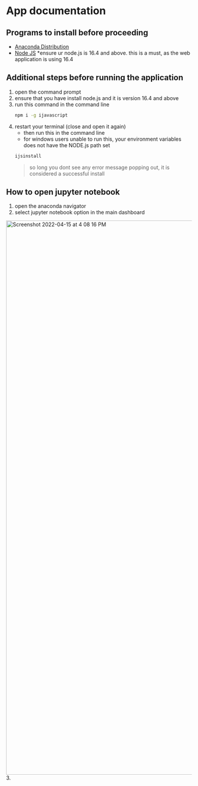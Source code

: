 # App documentation

## Programs to install before proceeding
- [Anaconda Distribution](https://www.anaconda.com/products/distribution)
- [Node JS](https://nodejs.org/en/) *ensure ur node.js is 16.4 and above. this is a must, as the web application is using 16.4

## Additional steps before running the application
1. open the command prompt
2. ensure that you have install node.js and it is version 16.4 and above
3. run this command in the command line
   ```bash
   npm i -g ijavascript 
   ```
4. restart your terminal (close and open it again)
   - then run this in the command line
   - for windows users unable to run this, your environment variables does not have the NODE.js path set
   ```bash
   ijsinstall
   ```
   > so long you dont see any error message popping out, it is considered a successful install

## How to open jupyter notebook

1. open the anaconda navigator
2. select jupyter notebook option in the main dashboard
<img width="1506" alt="Screenshot 2022-04-15 at 4 08 16 PM" src="https://user-images.githubusercontent.com/22993048/163544137-bbc9dfbf-8943-462c-8d38-2ad6b80d3eb2.png">
3. 
